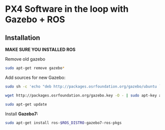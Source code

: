 # PX4 Software in the loop with Gazebo + ROS

## Installation

**MAKE SURE YOU INSTALLED ROS**

Remove old gazebo

```bash
sudo apt-get remove gazebo*
```

Add sources for new Gazebo:

```bash
sudo sh -c 'echo "deb http://packages.osrfoundation.org/gazebo/ubuntu `lsb_release -cs` main" > /etc/apt/sources.list.d/gazebo-latest.list'

wget http://packages.osrfoundation.org/gazebo.key -O - | sudo apt-key add -

sudo apt-get update
```

Install **Gazebo7:**

```bash
sudo apt-get install ros-$ROS_DISTRO-gazebo7-ros-pkgs
```



